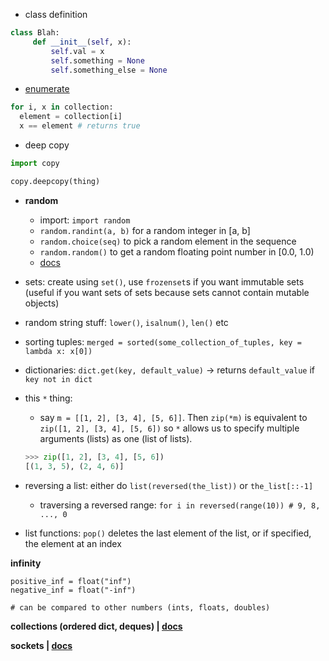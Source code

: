 - class definition

```python
class Blah:
     def __init__(self, x):
         self.val = x
         self.something = None
         self.something_else = None
```

- [enumerate](https://docs.python.org/2/library/functions.html#enumerate)

```python
for i, x in collection:
  element = collection[i]
  x == element # returns true
```

- deep copy

```python
import copy

copy.deepcopy(thing)
```

- **random**
     - import: `import random`
     - `random.randint(a, b)` for a random integer in [a, b]
     - `random.choice(seq)` to pick a random element in the sequence
     - `random.random()` to get a random floating point number in [0.0, 1.0)
     - [docs](https://docs.python.org/2/library/random.html)
- sets: create using `set()`, use `frozenset`s if you want immutable sets (useful if you want sets of sets because sets cannot contain mutable objects)
- random string stuff: `lower()`, `isalnum()`, `len()` etc
- sorting tuples: `merged = sorted(some_collection_of_tuples, key = lambda x: x[0])`
- dictionaries: `dict.get(key, default_value)` -> returns `default_value` if `key not in dict`
- this `*` thing:
     - say `m = [[1, 2], [3, 4], [5, 6]]`. Then `zip(*m)` is equivalent to `zip([1, 2], [3, 4], [5, 6])` so `*` allows us to specify multiple arguments (lists) as one (list of lists).
     
     ```python
     >>> zip([1, 2], [3, 4], [5, 6])
     [(1, 3, 5), (2, 4, 6)]
     ```
- reversing a list: either do `list(reversed(the_list))` or `the_list[::-1]`
     - traversing a reversed range: `for i in reversed(range(10)) # 9, 8, ..., 0`
- list functions: `pop()` deletes the last element of the list, or if specified, the element at an index

**infinity**

```
positive_inf = float("inf")
negative_inf = float("-inf")

# can be compared to other numbers (ints, floats, doubles)
```

**collections (ordered dict, deques) | [docs](https://docs.python.org/2/library/collections.html)**

**sockets | [docs](https://docs.python.org/2/library/socket.html)**
